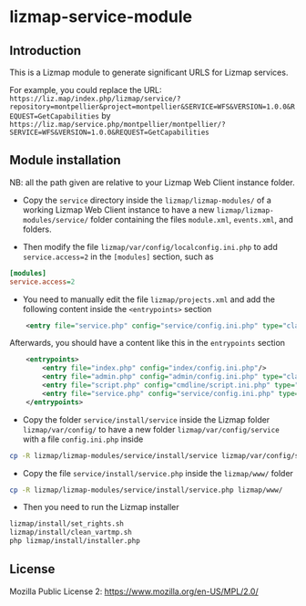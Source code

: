 # lizmap-service-module

## Introduction

This is a Lizmap module to generate significant URLS for Lizmap services.

For example, you could replace the URL:
`https://liz.map/index.php/lizmap/service/?repository=montpellier&project=montpellier&SERVICE=WFS&VERSION=1.0.0&REQUEST=GetCapabilities`
by
`https://liz.map/service.php/montpellier/montpellier/?SERVICE=WFS&VERSION=1.0.0&REQUEST=GetCapabilities`

## Module installation

NB: all the path given are relative to your Lizmap Web Client instance folder.

* Copy the `service` directory inside the `lizmap/lizmap-modules/` of a working Lizmap Web Client instance to have a new `lizmap/lizmap-modules/service/` folder containing the files `module.xml`, `events.xml`, and folders.

* Then modify the file `lizmap/var/config/localconfig.ini.php` to add `service.access=2` in the `[modules]` section, such as

```ini
[modules]
service.access=2

```

* You need to manually edit the file `lizmap/projects.xml` and add the following content inside the `<entrypoints>` section

```xml
    <entry file="service.php" config="service/config.ini.php" type="classic"/>
```

Afterwards, you should have a content like this in the `entrypoints` section

```xml
    <entrypoints>
        <entry file="index.php" config="index/config.ini.php"/>
        <entry file="admin.php" config="admin/config.ini.php" type="classic"/>
        <entry file="script.php" config="cmdline/script.ini.php" type="cmdline"/>
        <entry file="service.php" config="service/config.ini.php" type="classic"/>
    </entrypoints>
```

* Copy the folder `service/install/service` inside the Lizmap folder `lizmap/var/config/` to have a new folder `lizmap/var/config/service` with a file `config.ini.php` inside

```bash
cp -R lizmap/lizmap-modules/service/install/service lizmap/var/config/service
```

* Copy the file `service/install/service.php` inside the `lizmap/www/` folder

```bash
cp -R lizmap/lizmap-modules/service/install/service.php lizmap/www/
```

* Then you need to run the Lizmap installer

```bash
lizmap/install/set_rights.sh
lizmap/install/clean_vartmp.sh
php lizmap/install/installer.php
```

## License

Mozilla Public License 2: https://www.mozilla.org/en-US/MPL/2.0/
